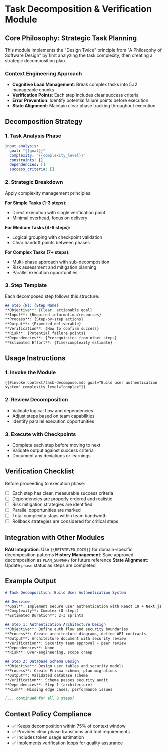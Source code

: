 # Task Decomposition & Verification Module

## Core Philosophy: Strategic Task Planning

This module implements the "Design Twice" principle from "A Philosophy of Software Design" by first analyzing the task complexity, then creating a strategic decomposition plan.

### Context Engineering Approach
- **Cognitive Load Management**: Break complex tasks into 5±2 manageable chunks
- **Verification Points**: Each step includes clear success criteria
- **Error Prevention**: Identify potential failure points before execution
- **State Alignment**: Maintain clear phase tracking throughout execution

## Decomposition Strategy

### 1. Task Analysis Phase
```yaml
input_analysis:
  goal: "{{goal}}"
  complexity: "{{complexity_level}}"
  constraints: []
  dependencies: []
  success_criteria: []
```

### 2. Strategic Breakdown
Apply complexity management principles:

**For Simple Tasks (1-3 steps):**
- Direct execution with single verification point
- Minimal overhead, focus on delivery

**For Medium Tasks (4-6 steps):**
- Logical grouping with checkpoint validation
- Clear handoff points between phases

**For Complex Tasks (7+ steps):**
- Multi-phase approach with sub-decomposition
- Risk assessment and mitigation planning
- Parallel execution opportunities

### 3. Step Template
Each decomposed step follows this structure:

```markdown
## Step {N}: {Step Name}
**Objective**: {Clear, actionable goal}
**Input**: {Required information/resources}
**Process**: {Step-by-step actions}
**Output**: {Expected deliverable}
**Verification**: {How to confirm success}
**Risk**: {Potential failure points}
**Dependencies**: {Prerequisites from other steps}
**Estimated Effort**: {Time/complexity estimate}
```

## Usage Instructions

### 1. Invoke the Module
```
{{#invoke context/task-decompose.mdc goal="Build user authentication system" complexity_level="complex"}}
```

### 2. Review Decomposition
- Validate logical flow and dependencies
- Adjust steps based on team capabilities
- Identify parallel execution opportunities

### 3. Execute with Checkpoints
- Complete each step before moving to next
- Validate output against success criteria
- Document any deviations or learnings

## Verification Checklist

Before proceeding to execution phase:

- [ ] Each step has clear, measurable success criteria
- [ ] Dependencies are properly ordered and realistic
- [ ] Risk mitigation strategies are identified
- [ ] Parallel opportunities are marked
- [ ] Total complexity stays within team bandwidth
- [ ] Rollback strategies are considered for critical steps

## Integration with Other Modules

**RAG Integration**: Use `{{RETRIEVED_DOCS}}` for domain-specific decomposition patterns
**History Management**: Save approved decomposition as `PLAN_SUMMARY` for future reference
**State Alignment**: Update `phase` status as steps are completed

## Example Output

```markdown
# Task Decomposition: Build User Authentication System

## Overview
**Goal**: Implement secure user authentication with React 19 + Next.js 15
**Complexity**: Complex (8 steps)
**Estimated Duration**: 2-3 sprints

## Step 1: Authentication Architecture Design
**Objective**: Define auth flow and security boundaries
**Process**: Create architecture diagrams, define API contracts
**Output**: Architecture document with security review
**Verification**: Security team approval + peer review
**Dependencies**: None
**Risk**: Over-engineering, scope creep

## Step 2: Database Schema Design
**Objective**: Design user tables and security models
**Process**: Create Prisma schema, plan migrations
**Output**: Validated database schema
**Verification**: Schema passes security audit
**Dependencies**: Step 1 (architecture)
**Risk**: Missing edge cases, performance issues

[... continued for all 8 steps]
```

## Context Policy Compliance

- ✅ Keeps decomposition within 75% of context window
- ✅ Provides clear phase transitions and tool requirements
- ✅ Includes token usage estimation
- ✅ Implements verification loops for quality assurance

